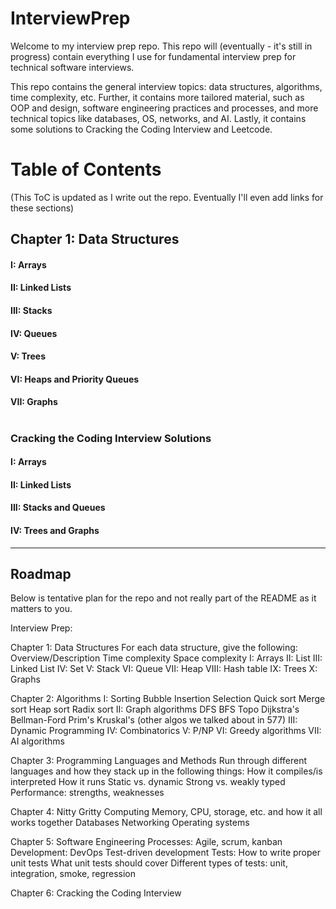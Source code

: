 # InterviewPrep
Welcome to my interview prep repo. This repo will (eventually - it's still in progress) contain everything I use for fundamental interview prep for technical software interviews.

This repo contains the general interview topics: data structures, algorithms, time complexity, etc. Further, it contains more tailored material, such as OOP and design, software engineering practices and processes, and more technical topics like databases, OS, networks, and AI. Lastly, it contains some solutions to Cracking the Coding Interview and Leetcode.

# Table of Contents
(This ToC is updated as I write out the repo. Eventually I'll even add links for these sections)

## Chapter 1: Data Structures
#### I: Arrays
#### II: Linked Lists
#### III: Stacks
#### IV: Queues
#### V: Trees
#### VI: Heaps and Priority Queues
#### VII: Graphs

#
### Cracking the Coding Interview Solutions
#### I: Arrays
#### II: Linked Lists
#### III: Stacks and Queues
#### IV: Trees and Graphs

-----
## Roadmap
Below is tentative plan for the repo and not really part of the README as it matters to you.


Interview Prep:

Chapter 1: Data Structures
    For each data structure, give the following:
        Overview/Description
            Time complexity
            Space complexity
    I: Arrays
    II: List
    III: Linked List
    IV: Set
    V: Stack
    VI: Queue
    VII: Heap
    VIII: Hash table
    IX: Trees
    X: Graphs

Chapter 2: Algorithms
    I: Sorting
        Bubble
        Insertion
        Selection
        Quick sort
        Merge sort
        Heap sort
        Radix sort
    II: Graph algorithms
        DFS
        BFS
        Topo
        Dijkstra's
        Bellman-Ford
        Prim's
        Kruskal's
        (other algos we talked about in 577)
    III: Dynamic Programming
    IV: Combinatorics
    V: P/NP
    VI: Greedy algorithms
    VII: AI algorithms

Chapter 3: Programming Languages and Methods
    Run through different languages and how they stack up in the following things:
        How it compiles/is interpreted
        How it runs
        Static vs. dynamic
        Strong vs. weakly typed
        Performance: strengths, weaknesses

Chapter 4: Nitty Gritty Computing
    Memory, CPU, storage, etc. and how it all works together
    Databases
    Networking
    Operating systems

Chapter 5: Software Engineering
    Processes: Agile, scrum, kanban
    Development:
        DevOps
        Test-driven development
    Tests:
        How to write proper unit tests
        What unit tests should cover
        Different types of tests: unit, integration, smoke, regression

Chapter 6: Cracking the Coding Interview

